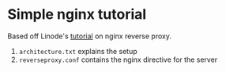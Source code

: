 # Simple nginx tutorial

Based off Linode's [tutorial](https://www.linode.com/docs/web-servers/nginx/use-nginx-reverse-proxy/) on nginx reverse proxy.

1. `architecture.txt` explains the setup
2. `reverseproxy.conf` contains the nginx directive for the server
